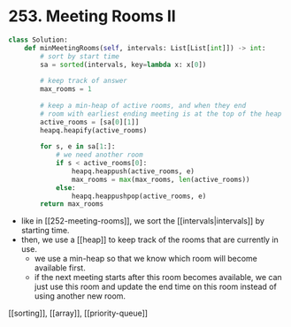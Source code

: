 # 253. Meeting Rooms II

```python
class Solution:
    def minMeetingRooms(self, intervals: List[List[int]]) -> int:
        # sort by start time
        sa = sorted(intervals, key=lambda x: x[0])
        
        # keep track of answer
        max_rooms = 1
        
        # keep a min-heap of active rooms, and when they end
        # room with earliest ending meeting is at the top of the heap
        active_rooms = [sa[0][1]]
        heapq.heapify(active_rooms)
        
        for s, e in sa[1:]:
            # we need another room
            if s < active_rooms[0]:
                heapq.heappush(active_rooms, e)
                max_rooms = max(max_rooms, len(active_rooms))
            else:
                heapq.heappushpop(active_rooms, e)
        return max_rooms
```

- like in [[252-meeting-rooms]], we sort the [[intervals|intervals]] by starting time.
- then, we use a [[heap]] to keep track of the rooms that are currently in use.
	- we use a min-heap so that we know which room will become available first.
	- if the next meeting starts after this room becomes available, we can just use this room and update the end time on this room instead of using another new room.

[[sorting]], [[array]], [[priority-queue]]